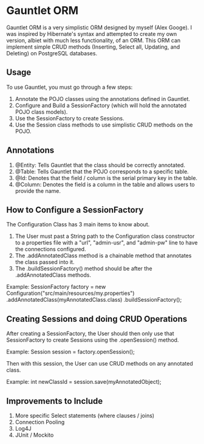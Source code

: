 # Gauntlet ORM
Gauntlet ORM is a very simplistic ORM designed by myself (Alex Googe). I was inspired by Hibernate's syntax and attempted to create my own version, albiet with much less functionality, of an ORM. This ORM can implement simple CRUD methods (Inserting, Select all, Updating, and Deleting) on PostgreSQL databases.

## Usage
To use Gauntlet, you must go through a few steps:

1. Annotate the POJO classes using the annotations defined in Gauntlet.
2. Configure and Build a SessionFactory (which will hold the annotated POJO class models).
3. Use the SessionFactory to create Sessions. 
4. Use the Session class methods to use simplistic CRUD methods on the POJO.

## Annotations

1. @Entity: Tells Gauntlet that the class should be correctly annotated.
2. @Table: Tells Gauntlet that the POJO corresponds to a specific table.
3. @Id: Denotes that the field / column is the serial primary key in the table.
4. @Column: Denotes the field is a column in the table and allows users to provide the name.

## How to Configure a SessionFactory

The Configuration Class has 3 main items to know about. 
1. The User must past a String path to the Configuration class constructor to a properties file with a "url", "admin-usr", and "admin-pw" line to have the connections configured.
2. The .addAnnotatedClass method is a chainable method that annotates the class passed into it.
3. The .buildSessionFactory() method should be after the .addAnnotatedClass methods.

Example: 
SessionFactory factory = new Configuration("src/main/resources/my.properties")
                            .addAnnotatedClass(myAnnotatedClass.class)
                            .buildSessionFactory();

## Creating Sessions and doing CRUD Operations

After creating a SessionFactory, the User should then only use that SessionFactory to create Sessions using the .openSession() method. 

Example: Session session = factory.openSession();

Then with this session, the User can use CRUD methods on any annotated class.

Example: int newClassId = session.save(myAnnotatedObject);

## Improvements to Include

1. More specific Select statements (where clauses / joins)
2. Connection Pooling
3. Log4J
4. JUnit / Mockito

